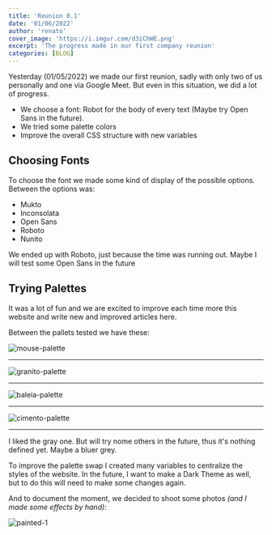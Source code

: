 ```yaml
---
title: 'Reunion 0.1'
date: '01/06/2022'
author: 'renato'
cover_image: 'https://i.imgur.com/d3iChWE.png'
excerpt: 'The progress made in our first company reunion'
categories: [BLOG]
---
```


Yesterday (01/05/2022) we made our first reunion, sadly with only two of us personally and one via Google Meet. But even in this situation, we did a lot of progress.

-   We choose a font: Robot for the body of every text (Maybe try Open Sans in the future).
-   We tried some palette colors 
-   Improve the overall CSS structure with new variables

## Choosing Fonts
To choose the font we made some kind of display of the possible options. Between the options was:

- Mukto
- Inconsolata
- Open Sans
- Roboto
- Nunito

We ended up with Roboto, just because the time was running out. Maybe I will test some Open Sans in the future


## Trying Palettes

It was a lot of fun and we are excited to improve each time more this website and write new and improved articles here.

  
Between the pallets tested we have these:

![mouse-palette](/images/posts/reunion-0-1/mouse-palette.webp)

---

![granito-palette](/images/posts/reunion-0-1/granito-palette.webp)

---

![baleia-palette](/images/posts/reunion-0-1/baleia-palette.webp)

---

![cimento-palette](/images/posts/reunion-0-1/cimento-palette.webp)

----

I liked the gray one. But will try nome others in the future, thus it's nothing defined yet. Maybe a bluer grey. 

  

To improve the palette swap I created many variables to centralize the styles of the website. In the future, I want to make a Dark Theme as well, but to do this will need to make some changes again. 

  

And to document the moment, we decided to shoot some photos *(and I made some effects by hand)*:

![painted-1](/images/posts/reunion-0-1/painted-us.webp)